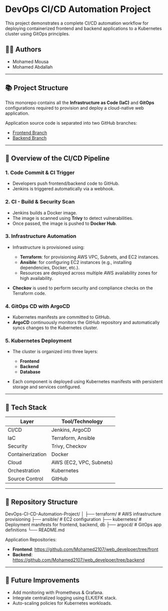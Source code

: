 # DevOps CI/CD Automation Project

This project demonstrates a complete CI/CD automation workflow for deploying containerized frontend and backend applications to a Kubernetes cluster using GitOps principles.

## 👨‍💻 Authors

- Mohamed Mousa  
- Mohamed Abdallah

---

## 📚 Project Structure

This monorepo contains all the **Infrastructure as Code (IaC)** and **GitOps** configurations required to provision and deploy a cloud-native web application.

Application source code is separated into two GitHub branches:

- [Frontend Branch](https://github.com/Mohamed2107/web_develpoer/tree/front)
- [Backend Branch](https://github.com/Mohamed2107/web_develpoer/tree/backend)

---

## 🚀 Overview of the CI/CD Pipeline

### 1. **Code Commit & CI Trigger**
- Developers push frontend/backend code to GitHub.
- Jenkins is triggered automatically via a webhook.

### 2. **CI - Build & Security Scan**
- Jenkins builds a Docker image.
- The image is scanned using **Trivy** to detect vulnerabilities.
- Once passed, the image is pushed to **Docker Hub**.

### 3. **Infrastructure Automation**
- Infrastructure is provisioned using:
  - **Terraform**: for provisioning AWS VPC, Subnets, and EC2 instances.
  - **Ansible**: for configuring EC2 instances (e.g., installing dependencies, Docker, etc.).
  - Resources are deployed across multiple AWS availability zones for high availability.

- **Checkov** is used to perform security and compliance checks on the Terraform code.

### 4. **GitOps CD with ArgoCD**
- Kubernetes manifests are committed to GitHub.
- **ArgoCD** continuously monitors the GitHub repository and automatically syncs changes to the Kubernetes cluster.

### 5. **Kubernetes Deployment**
- The cluster is organized into three layers:
  - **Frontend**
  - **Backend**
  - **Database**

- Each component is deployed using Kubernetes manifests with persistent storage and services configured.

---

## 🔧 Tech Stack

| Layer              | Tool/Technology                     |
|--------------------|--------------------------------------|
| CI/CD              | Jenkins, ArgoCD                      |
| IaC                | Terraform, Ansible                   |
| Security           | Trivy, Checkov                       |
| Containerization   | Docker                               |
| Cloud              | AWS (EC2, VPC, Subnets)              |
| Orchestration      | Kubernetes                           |
| Source Control     | GitHub                               |

---

## 📁 Repository Structure

DevOps-CI-CD-Automation-Project/
│
├── terraform/ # AWS infrastructure provisioning
├── ansible/ # EC2 configuration
├── kubernetes/ # Deployment manifests for frontend, backend, db
├── argocd/ # GitOps app definitions
└── README.md

Application Repositories:
- **Frontend**: https://github.com/Mohamed2107/web_develpoer/tree/front  
- **Backend**: https://github.com/Mohamed2107/web_develpoer/tree/backend

---

## 📌 Future Improvements

- Add monitoring with Prometheus & Grafana.
- Integrate centralized logging using ELK/EFK stack.
- Auto-scaling policies for Kubernetes workloads.
